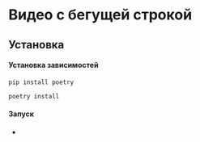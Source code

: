 # Видео с бегущей строкой

## Установка

#### Установка зависимостей

```pip install poetry```

```poetry install```

#### Запуск

- ``` ```
